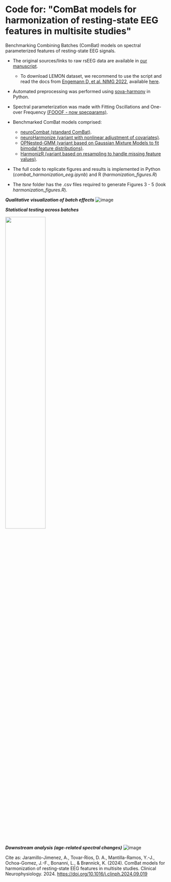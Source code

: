 # Code for: "ComBat models for harmonization of resting-state EEG features in multisite studies"


Benchmarking Combining Batches (ComBat) models on spectral parameterized features of resting-state EEG signals.


- The original sources/links to raw rsEEG data are available in [our manuscript](https://doi.org/10.1016/j.clinph.2024.09.019).
  - To download LEMON dataset, we recommend to use the script and read the docs from [Engemann D, et al. NIMG 2022](https://www.sciencedirect.com/science/article/pii/S105381192200636X?via%3Dihub), available [here](https://github.com/meeg-ml-benchmarks/brain-age-benchmark-paper).

    

- Automated preprocessing was performed using [sova-harmony](https://github.com/GRUNECO/eeg_harmonization) in Python.


- Spectral parameterization was made with Fitting Oscillations and One-over Frequency [(FOOOF - now specparams)](https://fooof-tools.github.io/fooof/).

- Benchmarked ComBat models comprised:
  - [neuroCombat (standard ComBat)](https://github.com/Jfortin1/neuroCombat).
  - [neuroHarmonize (variant with nonlinear adjustment of covariates)](https://github.com/rpomponio/neuroHarmonize).
  - [OPNested-GMM (variant based on Gaussian Mixture Models to fit bimodal feature distributions)](https://github.com/hannah-horng/opnested-combat).
  - [HarmonizR (variant based on resampling to handle missing feature values)](https://github.com/SimonSchlumbohm/HarmonizR).
 
  
- The full code to replicate figures and results is implemented in Python (*combat_harmonization_eeg.ipynb*) and R (*harmonization_figures.R*)


- The *tsne* folder has the .csv files required to generate Figures 3 - 5 (look *harmonization_figures.R*).




***Qualitative visualization of batch effects***
![image](https://github.com/user-attachments/assets/6a1667b3-5838-483e-9719-5c2fe8384533)


***Statistical testing across batches***

<img src="https://github.com/user-attachments/assets/3827fceb-9cc7-48d6-9124-807b10e7836b" width="50%" />

***Downstream analysis (age-related spectral changes)***
![image](https://github.com/user-attachments/assets/ac20195e-b045-4b1b-8b0c-d08d7e266ab6)


Cite as: Jaramillo-Jimenez, A., Tovar-Rios, D. A., Mantilla-Ramos, Y.-J., Ochoa-Gomez, J.-F., Bonanni, L., & Brønnick, K. (2024). ComBat models for harmonization of resting-state EEG features in multisite studies. Clinical Neurophysiology. 2024. https://doi.org/10.1016/j.clinph.2024.09.019

